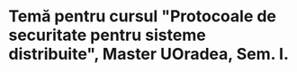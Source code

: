 ﻿# Temă pentru cursul "Protocoale de securitate pentru sisteme distribuite", Master UOradea, Sem. I.
